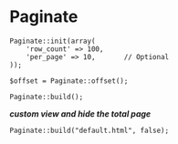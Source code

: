 Paginate
===

	Paginate::init(array(
		'row_count' => 100,
		'per_page' => 10,		// Optional
	));

	$offset = Paginate::offset();
	
	Paginate::build();

***custom view and hide the total page***

	Paginate::build("default.html", false);
